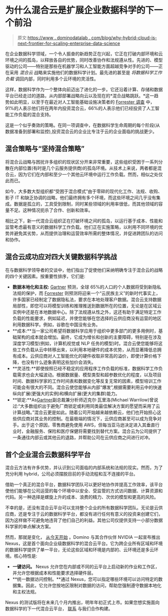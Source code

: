 # 为什么混合云是扩展企业数据科学的下一个前沿

> 原文:[https://www . dominodatalab . com/blog/why-hybrid-cloud-is-next-frontier-for-scaling-enterprise-data-science](https://www.dominodatalab.com/blog/why-hybrid-cloud-is-the-next-frontier-for-scaling-enterprise-data-science)

在企业数据科学领域，一个令人振奋的新趋势正在兴起，它正在打破内部环境和云环境之间的孤岛，以释放各自的优势，同时改善协作和法规遵从性。先进的、模型驱动的公司——特别是那些在机器学习和人工智能方面超越竞争对手的公司——正在采用 *混合云* 战略来实施他们的数据科学计划。最先进的甚至是 *将数据科学工作负载* 调回内部，同时利用多个云环境的灵活性。

这样，数据科学作为一个整体向前迈出了进化的一步。它还沿着计算、存储和数据平台已经走过的道路，从内部部署战略向云以及现在的*混合战略跳跃。*这一趋势如此明显，以至于在最近对人工智能基础设施决策者的 [Forrester 调查](https://www.nvidia.com/en-us/lp/data-center/forrester-challenge-of-ai-infrastructure/) 中，91%的人表示他们将在两年内投资混合云，66%的人表示他们已经投资了人工智能工作负载的混合支持。

这是一个似乎奏效的策略。在同一项调查中，在数据科学生命周期的每个阶段(从数据准备到部署和监控),投资混合云的企业比专注于云的企业面临的挑战更少。

## 混合策略与“坚持混合策略”

将混合云战略与困扰许多组织的现状区分开来非常重要，这些组织受困于一系列分散在内部位置(有时是几个云服务提供商)的孤岛环境。从技术上来说，两者都是混合云，因为它们在内部和至少一个其他云环境中运行工作负载。然而，相似之处仅此而已。

如今，大多数大型组织都“受困于混合模式”由于零碎的现代化工作、法规、收购、影子 IT 和缺乏协调的战略，他们最终拥有多个环境，而这些环境之间几乎没有集成。数据是孤立的，工具受到限制，同时某些领域的利用率很低，而其他领域的容量不足。这种情况扼杀了合作、创新和效率。

相比之下，新一代混合云组织正在打破环境之间的孤岛，以运行基于成本、性能和监管考虑最有意义的数据科学工作负载。他们正在实施策略，以利用不同环境的优势并避免其劣势，从而提供治理和运营效率所需的整体情况，并促进跨团队的访问和协作。

## 混合云成功应对四大关键数据科学挑战

在与数据科学领导者的交谈中，他们指出了促使他们采纳明确专注于混合云的战略的四个关键因素。按重要性排序，它们是:

*   **数据本地化和主权:** [Gartner](https://www.gartner.com/en/newsroom/press-releases/2020-09-14-gartner-says-by-2023--65--of-the-world-s-population-w) 预测，全球 65%的人口的个人数据将受到新隐私法规的保护，而 [Forrester](https://www.forrester.com/blogs/predictions-2022-cloud-computing-reloaded/) 则预测将迎来一个“云民族主义”的新时代事实上，许多国家已经制定了数据隐私法，要求在本地处理客户数据。混合云支持数据局部性，即您可以将模型训练和推理推送到数据所在的位置，无论是在区域云实例中还是在本地数据中心。除了法规遵从性之外，这还有助于满足特定工作负载的性能要求，例如延迟，并使您能够在您选择的云供应商没有运营的地区利用数据科学。例如，谷歌在中国没有业务。
*   **成本:**当一家公司希望将数据科学应用于组织中更多部门的更多用例时，基础架构的成本就会增加。最终，它成为增长和创新的主要障碍，特别是在涉及深度学习模型(例如，计算机视觉或 NLP 任务的模型)时。混合云使您能够将这些工作负载从云中转移出来，以利用本地硬件的成本优势，从而显著降低总拥有成本。云供应商对人工智能优化的硬件收取非常高的溢价，即使计算价格下降，也没有什么迹象表明这些加价会消失。
*   **灵活性:**即使按照已经不稳定的应用程序工作负载的标准，数据科学工作负载需求也会大幅波动。根据数据量、模型类型和超参数优化的程度，以及项目时间、数据科学家的工作时间表和数据变化等反复无常的因素，模型培训工作可能会有很大的不同。混合云使您能够从内部“爆发”,根据需要利用云中的快速纵向扩展(更强大的实例)和横向扩展(更大的集群)能力。
*   **锁定:**As[Gartner](https://www.itpro.co.uk/cloud/cloud-storage/361389/cloud-freedom-avoiding-vendor-lock-in)副总裁兼分析师迈克尔·瓦里洛(Michael Warrilow)曾说过:“大多数组织出于避免厂商锁定或利用同类最佳解决方案的愿望而采用了云计算战略。”混合云更是如此。随着公司开始越来越依赖云，他们也开始担心这些供应商对其业务的控制。在最极端的情况下，云供应商甚至可以成为竞争对手。出于这个原因，零售商避免使用 AWS，但每当亚马逊决定进入其垂直行业时，金融服务、保险和医疗保健将需要找到替代方案。混合云为公司提供了一条通往内部云或其他云的退路，并帮助公司在云供应商之间进行对冲。

## 首个企业混合云数据科学平台

混合云方法有许多优势，并认识到公司面临的内部系统和法规的现实。然而，为了充分利用 hybrid，公司必须摆脱目前的手动流程和互不连接的平台。

借助一个真正的混合平台，数据科学团队可以更好地协作并提高工作效率，该平台使他们能够在公司运营的每个环境中以安全、受监管的方式访问数据、计算资源和代码。另一种选择是螺旋上升的成本、浪费的精力、次优的模型和更高的风险。

不幸的是，还没有混合云平台可以支持整个企业的所有数据科学团队。无论是云供应商，还是专注于云的数据科学平台，都没有进行任何有意义的投资来创建它们，因为这样做不可避免地违背了他们自己的利益。其他公司仅提供支持一小部分数据科学家的单点解决方案。

然而，那就是变化， [从今天开始](/nexus) 。Domino 与其合作伙伴 NVIDIA 一起宣布推出 Nexus，这是首个面向企业级数据科学的混合云平台。它为跨企业所有区域和环境的数据科学提供了单一平台，无论这些区域和环境是内部的、云环境还是多云环境。核心特性是:

*   **一键访问。** Nexus 允许您在内部或不同的云平台上启动新的作业和工作区，并允许您根据成本和性能要求选择硬件层。
*   **统一数据访问控制。**通过 Nexus，您可以指定哪些环境可以访问特定的数据集。因此，它允许您按地区限制对数据的访问，帮助您强制遵守数据本地化和主权法规。

Nexus 的测试版将在未来几个月内推出，明年年初正式上市。如果您想实施面向数据科学的下一代混合云平台， [联系](mailto:nexus@dominodatalab.com) 与我们合作构建。
